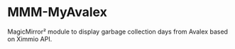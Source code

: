 # MMM-MyAvalex
MagicMirror² module to display garbage collection days from Avalex based on Ximmio API.
